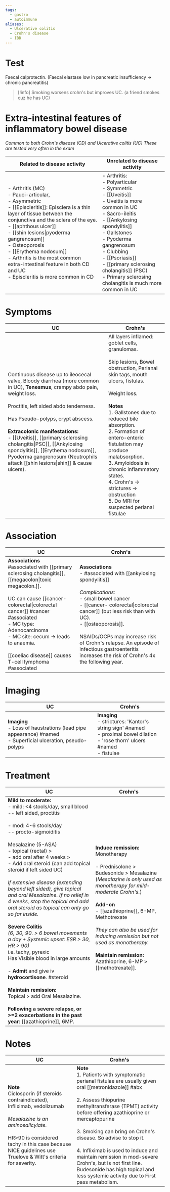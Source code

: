 ```yaml
---
tags:
  - gastro
  - autoimmune
aliases:
  - Ulcerative colitis
  - Crohn's disease
  - IBD
---
```


# Test
Faecal calprotectin. (Faecal elastase low in pancreatic insufficiency -> chronic pancreatitis)  
>[!info]
>Smoking worsens crohn's but improves UC. (a friend smokes cuz he has UC)  

# Extra-intestinal features of inflammatory bowel disease
*Common to both Crohn's disease (CD) and Ulcerative colitis (UC)*
*These are tested very often in the exam*

| Related to disease activity                                                                                                                                                                                                                                                                                                                                                                                 | Unrelated to disease activity                                                                                                                                                                                                                                                                                                                   |
| ----------------------------------------------------------------------------------------------------------------------------------------------------------------------------------------------------------------------------------------------------------------------------------------------------------------------------------------------------------------------------------------------------------- | ----------------------------------------------------------------------------------------------------------------------------------------------------------------------------------------------------------------------------------------------------------------------------------------------------------------------------------------------- |
| - Arthritis (MC)<br>	- Pauci-articular,<br>	- Asymmetric<br>- [[Episcleritis]]: Episclera is a thin layer of tissue between the conjunctiva and the sclera of the eye.<br>- [[aphthous ulcer]]<br>- [[shin lesions\|pyoderma gangrenosum]] <br>- Osteoporosis<br>- [[Erythema nodosum]]<br>- Arthritis is the most common extra-intestinal feature in both CD and UC<br>- Episcleritis is more common in CD | - Arthritis:<br>	- Polyarticular<br>	- Symmetric<br>- [[Uveitis]]<br>	- Uveitis is more common in UC<br>- Sacro-ileitis<br>- [[Ankylosing spondylitis]]<br>- Gallstones<br>- Pyoderma gangrenosum<br>- Clubbing<br>- [[Psoriasis]]<br>- [[primary sclerosing cholangitis]] (PSC)<br>	- Primary sclerosing cholangitis is much more common in UC |
# Symptoms
| UC                                                                                                                                                                                                                                                                                                                                                                                                                                                                | Crohn's                                                                                                                                                                                                                                                                                                                                                                                                                                     |
| ----------------------------------------------------------------------------------------------------------------------------------------------------------------------------------------------------------------------------------------------------------------------------------------------------------------------------------------------------------------------------------------------------------------------------------------------------------------- | ------------------------------------------------------------------------------------------------------------------------------------------------------------------------------------------------------------------------------------------------------------------------------------------------------------------------------------------------------------------------------------------------------------------------------------------- |
| Continuous disease up to ileocecal valve, Bloody diarrhea (more common in UC), **Tenesmus**, crampy abdo pain, weight loss.<br><br>Proctitis, left sided abdo tenderness.<br><br>Has Pseudo-polyps, crypt abscess.<br><br>**Extracolonic manifestations:**<br>- [[Uveitis]], [[primary sclerosing cholangitis\|PSC]], [[Ankylosing spondylitis]], [[Erythema nodosum]], Pyoderma gangrenosum (Neutrophils attack [[shin lesions\|shin]] & cause ulcers). <br><br> | All layers inflamed: goblet cells, granulomas.<br><br>Skip lesions, Bowel obstruction, Perianal skin tags, mouth ulcers, fistulas.<br><br>Weight loss.<br><br>**Notes**<br>1. Gallstones due to reduced bile absorption.<br>2. Formation of entero-enteric fistulation may produce malabsorption.<br>3. Amyloidosis in chronic inflammatory states.<br>4. Crohn's -> strictures -> obstruction<br>5. Do MRI for suspected perianal fistulae |
# Association

| UC                                                                                                                                                                                                                                                                                                                                | Crohn's                                                                                                                                                                                                                                                                                                                                                                       |
| --------------------------------------------------------------------------------------------------------------------------------------------------------------------------------------------------------------------------------------------------------------------------------------------------------------------------------- | ----------------------------------------------------------------------------------------------------------------------------------------------------------------------------------------------------------------------------------------------------------------------------------------------------------------------------------------------------------------------------- |
| **Associations**<br>#associated with [[primary sclerosing cholangitis]], [[megacolon\|toxic megacolon.]]. <br><br>UC can cause [[cancer- colorectal\|colorectal cancer]] #cancer #associated <br>- MC type: Adenocarcinoma<br>- MC site: cecum -> leads to anaemia.<br><br>[[coeliac disease]] causes T-cell lymphoma #associated | **Associations**<br>- #associated with [[ankylosing spondylitis]]<br><br>*Complications:*<br>- small bowel cancer<br>- [[cancer- colorectal\|colorectal cancer]] (but less risk than with UC). <br>- [[osteoporosis]].<br><br>NSAIDs/OCPs may increase risk of Crohn's relapse. An episode of infectious gastroenteritis increases the risk of Crohn's 4x the following year. |
# Imaging
| UC                                                                                                              | Crohn's                                                                                                                                 |
| --------------------------------------------------------------------------------------------------------------- | --------------------------------------------------------------------------------------------------------------------------------------- |
| **Imaging**<br>- Loss of haustrations (lead pipe appearance) #named <br>- Superficial ulceration, pseudo-polyps | **Imaging**<br>- strictures: 'Kantor's string sign' #named <br>- proximal bowel dilation<br>- 'rose thorn' ulcers #named <br>- fistulae |
# Treatment
| UC                                                                                                                                                                                                                                                                                                                                                                                                                                                                                                                                                                                                                                                                                                                                                                                                                                                                                                               | Crohn's                                                                                                                                                                                                                                                                                                                                                                                    |
| ---------------------------------------------------------------------------------------------------------------------------------------------------------------------------------------------------------------------------------------------------------------------------------------------------------------------------------------------------------------------------------------------------------------------------------------------------------------------------------------------------------------------------------------------------------------------------------------------------------------------------------------------------------------------------------------------------------------------------------------------------------------------------------------------------------------------------------------------------------------------------------------------------------------- | ------------------------------------------------------------------------------------------------------------------------------------------------------------------------------------------------------------------------------------------------------------------------------------------------------------------------------------------------------------------------------------------ |
| **Mild to moderate:**<br>- mild: <4 stools/day, small blood<br>-- left sided, proctitis<br><br>- mod: 4-6 stools/day<br>-- procto-sigmoiditis<br><br>Mesalazine (5-ASA)<br>- topical (rectal) ><br>- add oral after 4 weeks ><br>- Add oral steroid (can add topical steroid if left sided UC)<br><br>*If extensive disease (extending beyond left sided), give topical and oral Mesalazine. If no relief in 4 weeks, stop the topical and add oral steroid as topical can only go so far inside.*<br><br>**Severe Colitis**<br>*(6, 30, 90. > 6 bowel movements a day + Systemic upset: ESR > 30, HR > 90)*<br>i.e. tachy, pyrexic<br>Has Visible blood in large amounts<br><br>- **Admit** and give iv **hydrocortisone**. #steroid <br><br>**Maintain remission:**<br>Topical > add Oral Mesalazine.<br><br>**Following a severe relapse, or >=2 exacerbations in the past year**: [[azathioprine]], 6MP.<br> | **Induce remission:**<br>Monotherapy<br><br>- Prednisolone > Budesonide > Mesalazine (*Mesalazine is only used as monotherapy for mild-moderate Crohn's.*)<br><br>**Add-on**<br>- [[azathioprine]], 6-MP, Methotrexate<br><br>*They can also be used for inducing remission but not used as monotherapy.*<br><br>**Maintain remission:**<br>Azathioprine, 6-MP > [[methotrexate]].<br><br> |
# Notes
| UC                                                                                                                                                                                                                                           | Crohn's                                                                                                                                                                                                                                                                                                                                                                                                                                                                                        |
| -------------------------------------------------------------------------------------------------------------------------------------------------------------------------------------------------------------------------------------------- | ---------------------------------------------------------------------------------------------------------------------------------------------------------------------------------------------------------------------------------------------------------------------------------------------------------------------------------------------------------------------------------------------------------------------------------------------------------------------------------------------- |
| **Note**<br>Ciclosporin (if steroids contraindicated), Infliximab, vedolizumab<br><br>*Mesalazine is an aminosalicylate.*<br><br>HR>90 is considered tachy in this case because NICE guidelines use Truelove & Witt's criteria for severity. | **Note**<br>1. Patients with symptomatic perianal fistulae are usually given oral [[metronidazole]] #abx <br><br>2. Assess thiopurine methyltransferase (TPMT) activity before offering azathioprine or mercaptopurine<br><br>3. Smoking can bring on Crohn's disease. So advise to stop it. <br><br>4. Infliximab is used to induce and maintain remission in mod-severe Crohn's, but is not first line. Budesonide has high topical and less systemic activity due to First pass metabolism. |

